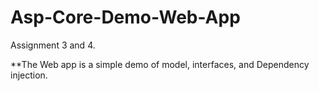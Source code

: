 # Asp-Core-Demo-Web-App

Assignment 3 and 4.

**The Web app is a simple demo of model, interfaces, and Dependency injection.
